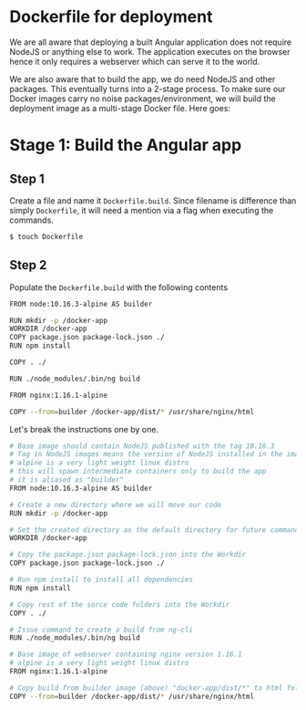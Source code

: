 # Dockerfile for deployment
We are all aware that deploying a built Angular application does not require NodeJS or anything else to work. The application executes on the browser hence it only requires a webserver which can serve it to the world.

We are also aware that to build the app, we do need NodeJS and other packages. This eventually turns into a 2-stage process. To make sure our Docker images carry no noise packages/environment, we will build the deployment image as a multi-stage Docker file. Here goes:

# Stage 1: Build the Angular app

## Step 1
Create a file and name it `Dockerfile.build`. Since filename is difference than simply `Dockerfile`, it will need a mention via a flag when executing the commands.

```bash
$ touch Dockerfile
```

## Step 2
Populate the `Dockerfile.build` with the following contents

```bash
FROM node:10.16.3-alpine AS builder

RUN mkdir -p /docker-app
WORKDIR /docker-app
COPY package.json package-lock.json ./
RUN npm install

COPY . ./

RUN ./node_modules/.bin/ng build

FROM nginx:1.16.1-alpine

COPY --from=builder /docker-app/dist/* /usr/share/nginx/html
```

Let's break the instructions one by one.

```bash
# Base image should contain NodeJS published with the tag 10.16.3
# Tag in NodeJS images means the version of NodeJS installed in the image
# alpine is a very light weight linux distro
# this will spawn intermediate containers only to build the app
# it is aliased as "builder"
FROM node:10.16.3-alpine AS builder

# Create a new directory where we will move our code
RUN mkdir -p /docker-app

# Set the created directory as the default directory for future commands
WORKDIR /docker-app

# Copy the package.json package-lock.json into the Workdir
COPY package.json package-lock.json ./

# Run npm install to install all dependencies
RUN npm install

# Copy rest of the sorce code folders into the Workdir
COPY . ./

# Issue command to create a build from ng-cli
RUN ./node_modules/.bin/ng build

# Base image of webserver containing nginx version 1.16.1
# alpine is a very light weight linux distro
FROM nginx:1.16.1-alpine

# Copy build from builder image (above) "docker-app/dist/*" to html folder to serve via nginx
COPY --from=builder /docker-app/dist/* /usr/share/nginx/html
```
